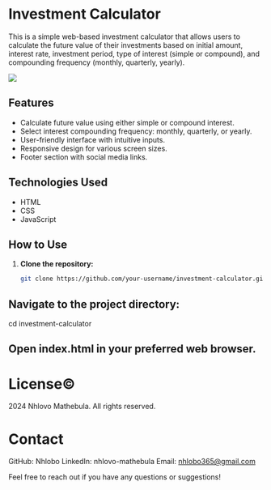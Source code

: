 # Investment Calculator

This is a simple web-based investment calculator that allows users to calculate the future value of their investments based on initial amount, interest rate, investment period, type of interest (simple or compound), and compounding frequency (monthly, quarterly, yearly).

<img src="https://i.imgur.com/O6NE7RW.jpeg"/>

## Features

- Calculate future value using either simple or compound interest.
- Select interest compounding frequency: monthly, quarterly, or yearly.
- User-friendly interface with intuitive inputs.
- Responsive design for various screen sizes.
- Footer section with social media links.

## Technologies Used

- HTML
- CSS
- JavaScript

## How to Use

1. **Clone the repository:**

   ```bash
   git clone https://github.com/your-username/investment-calculator.git

## Navigate to the project directory:

cd investment-calculator

## Open index.html in your preferred web browser.

# License© 
2024 Nhlovo Mathebula. All rights reserved.

# Contact
GitHub: Nhlobo
LinkedIn: nhlovo-mathebula
Email: nhlobo365@gmail.com

Feel free to reach out if you have any questions or suggestions!
